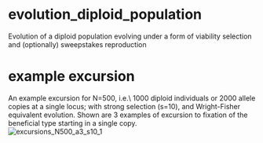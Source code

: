 # evolution_diploid_population
Evolution of a diploid population evolving under a form of viability selection and (optionally) sweepstakes reproduction

# example excursion

An example excursion for N=500, i.e.\ 1000 diploid individuals or 2000 allele copies at a single locus; with  strong selection (s=10), 
and Wright-Fisher equivalent evolution. Shown are 3 examples of excursion to fixation of the beneficial type starting in a single copy.  
![excursions_N500_a3_s10_1](https://user-images.githubusercontent.com/9293736/128043951-b2001534-29c8-4edb-afe9-80460e65559c.png)
